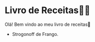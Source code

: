 # Livro de Receitas:man_cook:

Olá! Bem vindo ao meu livro de receitas:wave:

- Strogonoff de Frango. 
